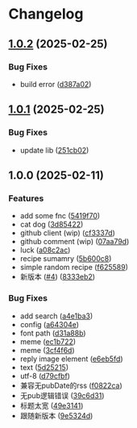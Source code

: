 # Changelog

## [1.0.2](https://github.com/ikechan8370/karin-plugin-orchid/compare/v1.0.1...v1.0.2) (2025-02-25)


### Bug Fixes

* build error ([d387a02](https://github.com/ikechan8370/karin-plugin-orchid/commit/d387a029e9e6cd680c1fdb4c362b0ea18b8c4629))

## [1.0.1](https://github.com/ikechan8370/karin-plugin-orchid/compare/v1.0.0...v1.0.1) (2025-02-25)


### Bug Fixes

* update lib ([251cb02](https://github.com/ikechan8370/karin-plugin-orchid/commit/251cb02a57f1b292d6ca3c46ed71136df644c223))

## 1.0.0 (2025-02-11)


### Features

* add some fnc ([5419f70](https://github.com/ikechan8370/karin-plugin-orchid/commit/5419f709f9d9106fc07a125e3d86b57a6e29a166))
* cat dog ([3d85422](https://github.com/ikechan8370/karin-plugin-orchid/commit/3d854229fc28d0fbaf38f653c85c482a7a351ca8))
* github client (wip) ([cf3337d](https://github.com/ikechan8370/karin-plugin-orchid/commit/cf3337de9d4807177bb31edebc3cbe7a56435158))
* github comment (wip) ([07aa79d](https://github.com/ikechan8370/karin-plugin-orchid/commit/07aa79d82737b25261f950e2bb1701365621f89f))
* luck ([a08c2ac](https://github.com/ikechan8370/karin-plugin-orchid/commit/a08c2ac1196aad91a9d6b6f46f7cb0b088aaa661))
* recipe sumamry ([5b600c8](https://github.com/ikechan8370/karin-plugin-orchid/commit/5b600c857cd52c8aa310cf74f3cd26f15bf272a8))
* simple random recipe ([f625589](https://github.com/ikechan8370/karin-plugin-orchid/commit/f625589b72f6e8275f020b4317745e4d056217a2))
* 新版本 ([#4](https://github.com/ikechan8370/karin-plugin-orchid/issues/4)) ([8333eb2](https://github.com/ikechan8370/karin-plugin-orchid/commit/8333eb2d2c8d541330c2312b8bb2b392dca90f09))


### Bug Fixes

* add search ([a4e1ba3](https://github.com/ikechan8370/karin-plugin-orchid/commit/a4e1ba33ad13d58788106b5113211feaab835a6b))
* config ([a64304e](https://github.com/ikechan8370/karin-plugin-orchid/commit/a64304e8413495d45ba9849430f66cc07f0466ae))
* font path ([d31a88b](https://github.com/ikechan8370/karin-plugin-orchid/commit/d31a88bb3e6f41b30826d952da7752001f0ac2dc))
* meme ([ec1b722](https://github.com/ikechan8370/karin-plugin-orchid/commit/ec1b72270ddc39303dc6252ac0a81607b8d4ded1))
* meme ([3cf4f6d](https://github.com/ikechan8370/karin-plugin-orchid/commit/3cf4f6d072e38e098b1f9c1e1a331447aeeaa187))
* reply image element ([e6eb5fd](https://github.com/ikechan8370/karin-plugin-orchid/commit/e6eb5fd5ae86a7d73c9f02571996b49b7f38ecb1))
* text ([5d25215](https://github.com/ikechan8370/karin-plugin-orchid/commit/5d25215f91599c45fd190ca065a2f67ba7da98db))
* utf-8 ([d79cfbf](https://github.com/ikechan8370/karin-plugin-orchid/commit/d79cfbfef8243ecd856b0142630f6b9da7debeb4))
* 兼容无pubDate的rss ([f0822ca](https://github.com/ikechan8370/karin-plugin-orchid/commit/f0822ca47b9a394a4dd840b925998371eadc19df))
* 无pub逻辑错误 ([39c6d31](https://github.com/ikechan8370/karin-plugin-orchid/commit/39c6d3121216bd145a37a4686f91279c78c88336))
* 标题太宽 ([49e3141](https://github.com/ikechan8370/karin-plugin-orchid/commit/49e314134b52e095a4661e8be432fc451baa5785))
* 跟随新版本 ([9e5324d](https://github.com/ikechan8370/karin-plugin-orchid/commit/9e5324dcb27449489091fd19aeb1e551acdea23c))
